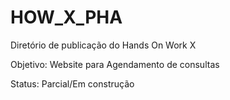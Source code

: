# HOW_X_PHA

Diretório de publicação do Hands On Work X

Objetivo: Website para Agendamento de consultas

Status: Parcial/Em construção

